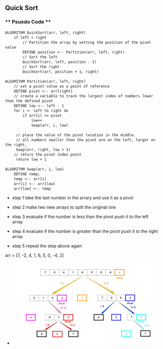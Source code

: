 ## Quick Sort


### ** Psuedo Code **


```
ALGORITHM QuickSort(arr, left, right)
    if left < right
        // Partition the array by setting the position of the pivot value 
        DEFINE position <-- Partition(arr, left, right)
        // Sort the left
        QuickSort(arr, left, position - 1)
        // Sort the right
        QuickSort(arr, position + 1, right)

ALGORITHM Partition(arr, left, right)
    // set a pivot value as a point of reference
    DEFINE pivot <-- arr[right]
    // create a variable to track the largest index of numbers lower than the defined pivot
    DEFINE low <-- left - 1
    for i <- left to right do
        if arr[i] <= pivot
            low++
            Swap(arr, i, low)

     // place the value of the pivot location in the middle.
     // all numbers smaller than the pivot are on the left, larger on the right. 
     Swap(arr, right, low + 1)
    // return the pivot index point
     return low + 1

ALGORITHM Swap(arr, i, low)
    DEFINE temp;
    temp <-- arr[i]
    arr[i] <-- arr[low]
    arr[low] <-- temp

```


- step 1 take the last number in the arrary and use it as a pivot

- step 2 make two new arrays to split the original one

- step 3 evaluate if the number is less than the pivot push it to the left array

- step 4 evaluate if the number is greater than the pivot push it to the right array

- step 5 repeat the step above again


arr = [7, -2, 4, 1, 6, 5, 0, -4, 2]

- ![UML](../assets/code28.png)
